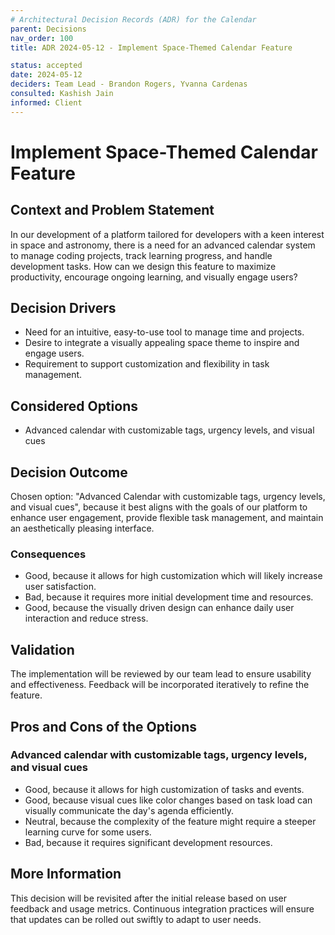 ```yaml
---
# Architectural Decision Records (ADR) for the Calendar
parent: Decisions
nav_order: 100
title: ADR 2024-05-12 - Implement Space-Themed Calendar Feature

status: accepted
date: 2024-05-12
deciders: Team Lead - Brandon Rogers, Yvanna Cardenas
consulted: Kashish Jain
informed: Client
---
```

<!-- markdownlint-disable-next-line MD025 -->
# Implement Space-Themed Calendar Feature

## Context and Problem Statement

In our development of a platform tailored for developers with a keen interest in space and astronomy, there is a need for an advanced calendar system to manage coding projects, track learning progress, and handle development tasks. How can we design this feature to maximize productivity, encourage ongoing learning, and visually engage users?

## Decision Drivers

* Need for an intuitive, easy-to-use tool to manage time and projects.
* Desire to integrate a visually appealing space theme to inspire and engage users.
* Requirement to support customization and flexibility in task management.

## Considered Options

* Advanced calendar with customizable tags, urgency levels, and visual cues

## Decision Outcome

Chosen option: "Advanced Calendar with customizable tags, urgency levels, and visual cues", because it best aligns with the goals of our platform to enhance user engagement, provide flexible task management, and maintain an aesthetically pleasing interface.

### Consequences

* Good, because it allows for high customization which will likely increase user satisfaction.
* Bad, because it requires more initial development time and resources.
* Good, because the visually driven design can enhance daily user interaction and reduce stress.

## Validation

The implementation will be reviewed by our team lead to ensure usability and effectiveness. Feedback will be incorporated iteratively to refine the feature.

## Pros and Cons of the Options

### Advanced calendar with customizable tags, urgency levels, and visual cues

* Good, because it allows for high customization of tasks and events.
* Good, because visual cues like color changes based on task load can visually communicate the day's agenda efficiently.
* Neutral, because the complexity of the feature might require a steeper learning curve for some users.
* Bad, because it requires significant development resources.

## More Information

This decision will be revisited after the initial release based on user feedback and usage metrics. Continuous integration practices will ensure that updates can be rolled out swiftly to adapt to user needs.
